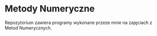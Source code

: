 # Metody Numeryczne

Repozytorium zawiera programy wykonane przeze mnie na zajęciach z Metod Numerycznych.

